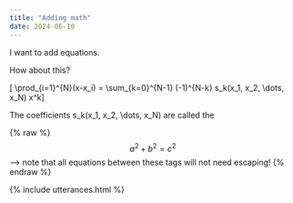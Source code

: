 ```yaml
---
title: "Adding math"
date: 2024-06-10
---
```


I want to add equations. 

How about this?

\[ \prod_{i=1}^{N}(x-x_i) = \sum_{k=0}^{N-1} (-1)^{N-k} s_k(x_1, x_2, \dots, x_N) x^k\]

The coefficients s_k(x_1, x_2, \dots, x_N) are called the 

 {% raw %}
  $$a^2 + b^2 = c^2$$ --> note that all equations between these tags will not need escaping! 
 {% endraw %}



{% include utterances.html %}
